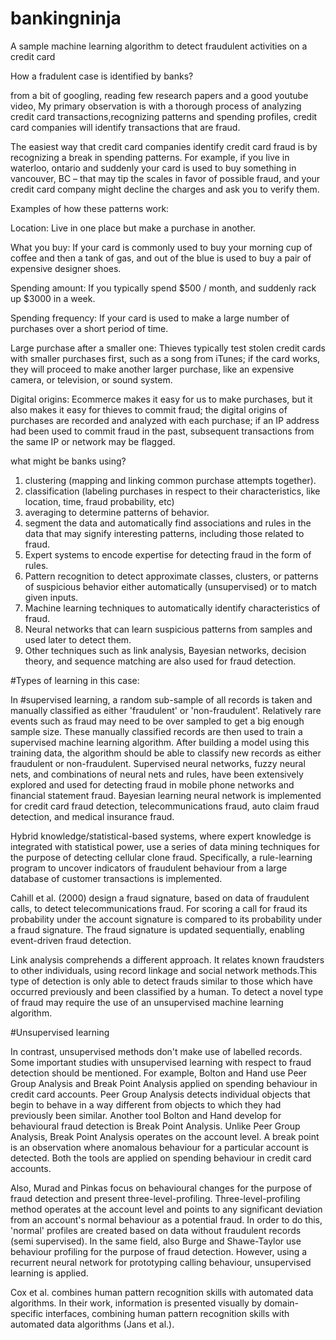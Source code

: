 # bankingninja
A sample machine learning algorithm to detect fraudulent activities on a credit card


How a fradulent case is identified by banks?

from a bit of googling, reading few research papers and a good youtube video, My primary observation is with a thorough process of analyzing credit card transactions,recognizing patterns and spending profiles, credit card companies will identify transactions that are fraud.

The easiest way that credit card companies identify credit card fraud is by recognizing a break in spending patterns.  For example, if you live in waterloo, ontario and suddenly your card is used to buy something in vancouver, BC – that may tip the scales in favor of possible fraud, and your credit card company might decline the charges and ask you to verify them.

Examples of how these patterns work:

Location: Live in one place but make a purchase in another.

What you buy: If your card is commonly used to buy your morning cup of coffee and then a tank of gas, and out of the blue is used to buy a pair of expensive designer shoes.

Spending amount: If you typically spend $500 / month, and suddenly rack up $3000 in a week.

Spending frequency: If your card is used to make a large number of purchases over a short period of time.

Large purchase after a smaller one: Thieves typically test stolen credit cards with smaller purchases first, such as a song from iTunes; if the card works, they will proceed to make another larger purchase, like an expensive camera, or television, or sound system.

Digital origins: Ecommerce makes it easy for us to make purchases, but it also makes it easy for thieves to commit fraud; the digital origins of purchases are recorded and analyzed with each purchase; if an IP address had been used to commit fraud in the past, subsequent transactions from the same IP or network may be flagged.

what might be banks using?

1. clustering (mapping and linking common purchase attempts together).
2. classification (labeling purchases in respect to their characteristics, like location, time, fraud probability, etc)
3. averaging to determine patterns of behavior.
4. segment the data and automatically find associations and rules in the data that may signify interesting patterns, including those      related to fraud.
5. Expert systems to encode expertise for detecting fraud in the form of rules.
6. Pattern recognition to detect approximate classes, clusters, or patterns of suspicious behavior either automatically (unsupervised) or to match given inputs.
7. Machine learning techniques to automatically identify characteristics of fraud.
8. Neural networks that can learn suspicious patterns from samples and used later to detect them.
9. Other techniques such as link analysis, Bayesian networks, decision theory, and sequence matching are also used for fraud detection.

#Types of learning in this case:

In #supervised learning, a random sub-sample of all records is taken and manually classified as either 'fraudulent' or 'non-fraudulent'. Relatively rare events such as fraud may need to be over sampled to get a big enough sample size. These manually classified records are then used to train a supervised machine learning algorithm. After building a model using this training data, the algorithm should be able to classify new records as either fraudulent or non-fraudulent.
Supervised neural networks, fuzzy neural nets, and combinations of neural nets and rules, have been extensively explored and used for detecting fraud in mobile phone networks and financial statement fraud.
Bayesian learning neural network is implemented for credit card fraud detection, telecommunications fraud, auto claim fraud detection, and medical insurance fraud.

Hybrid knowledge/statistical-based systems, where expert knowledge is integrated with statistical power, use a series of data mining techniques for the purpose of detecting cellular clone fraud. Specifically, a rule-learning program to uncover indicators of fraudulent behaviour from a large database of customer transactions is implemented.

Cahill et al. (2000) design a fraud signature, based on data of fraudulent calls, to detect telecommunications fraud. For scoring a call for fraud its probability under the account signature is compared to its probability under a fraud signature. The fraud signature is updated sequentially, enabling event-driven fraud detection.

Link analysis comprehends a different approach. It relates known fraudsters to other individuals, using record linkage and social network methods.This type of detection is only able to detect frauds similar to those which have occurred previously and been classified by a human. To detect a novel type of fraud may require the use of an unsupervised machine learning algorithm.

#Unsupervised learning

In contrast, unsupervised methods don't make use of labelled records.
Some important studies with unsupervised learning with respect to fraud detection should be mentioned. For example, Bolton and Hand use Peer Group Analysis and Break Point Analysis applied on spending behaviour in credit card accounts. Peer Group Analysis detects individual objects that begin to behave in a way different from objects to which they had previously been similar. Another tool Bolton and Hand develop for behavioural fraud detection is Break Point Analysis. Unlike Peer Group Analysis, Break Point Analysis operates on the account level. A break point is an observation where anomalous behaviour for a particular account is detected. Both the tools are applied on spending behaviour in credit card accounts.

Also, Murad and Pinkas focus on behavioural changes for the purpose of fraud detection and present three-level-profiling. Three-level-profiling method operates at the account level and points to any significant deviation from an account's normal behaviour as a potential fraud. In order to do this, 'normal' profiles are created based on data without fraudulent records (semi supervised). In the same field, also Burge and Shawe-Taylor use behaviour profiling for the purpose of fraud detection. However, using a recurrent neural network for prototyping calling behaviour, unsupervised learning is applied.

Cox et al. combines human pattern recognition skills with automated data algorithms. In their work, information is presented visually by domain-specific interfaces, combining human pattern recognition skills with automated data algorithms (Jans et al.).





